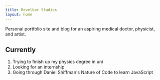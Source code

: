 ```yaml
---
title: Revelbar Studios
layout: home
---
```

Personal portfolio site and blog for an aspiring medical doctor, physicist, and artist.

## Currently
1. Trying to finish up my physics degree in uni
2. Looking for an internship
3. Going through Daniel Shiffman's Nature of Code to learn JavaScript
